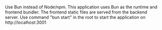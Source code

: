 Use Bun instead of Node/npm.
This application uses Bun as the runtime and frontend bundler. 
The frontend static files are served from the backend server. Use command "bun start" in the root to start the application on http://localhost:3001

